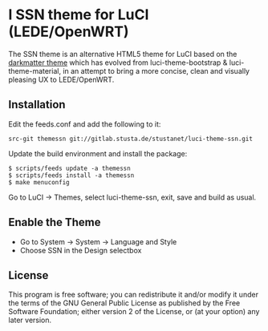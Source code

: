 l
SSN theme for LuCI (LEDE/OpenWRT)
========================================

The SSN theme is an alternative HTML5 theme for LuCI based on the
[darkmatter theme](https://github.com/apollo-ng/luci-theme-darkmatter) which
has evolved from luci-theme-bootstrap & luci-theme-material, in an attempt to
bring a more concise, clean and visually pleasing UX to LEDE/OpenWRT.


Installation
------------

Edit the feeds.conf and add the following to it:

    src-git themessn git://gitlab.stusta.de/stustanet/luci-theme-ssn.git

Update the build environment and install the package:

    $ scripts/feeds update -a themessn
    $ scripts/feeds install -a themessn
    $ make menuconfig

Go to LuCI -> Themes, select luci-theme-ssn, exit, save and build as usual.

Enable the Theme
----------------

  * Go to System -> System -> Language and Style
  * Choose SSN in the Design selectbox

License
-------

This program is free software; you can redistribute it and/or
modify it under the terms of the GNU General Public License
as published by the Free Software Foundation; either version 2
of the License, or (at your option) any later version.
